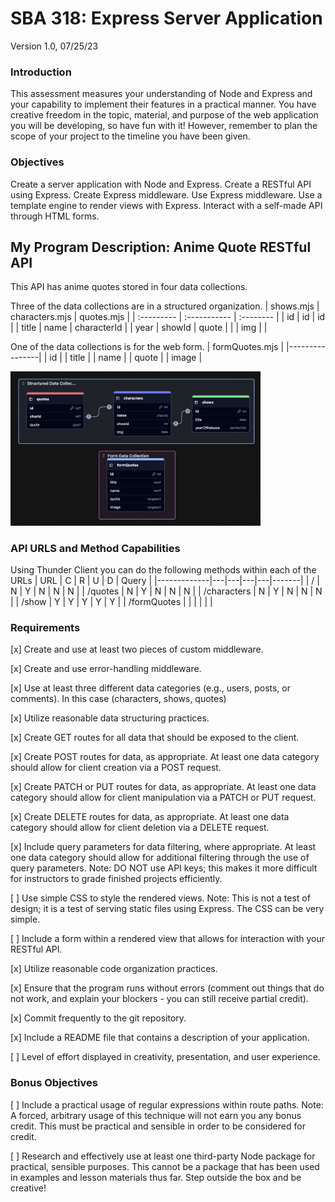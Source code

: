 # SBA 318: Express Server Application
Version 1.0, 07/25/23

### Introduction
This assessment measures your understanding of Node and Express and your capability to implement their features in a practical manner. You have creative freedom in the topic, material, and purpose of the web application you will be developing, so have fun with it! However, remember to plan the scope of your project to the timeline you have been given.

### Objectives
Create a server application with Node and Express.
Create a RESTful API using Express.
Create Express middleware.
Use Express middleware.
Use a template engine to render views with Express.
Interact with a self-made API through HTML forms.

## My Program Description: Anime Quote RESTful API
This API has anime quotes stored in four data collections. 

Three of the data collections are in a structured organization.
| shows.mjs  | characters.mjs | quotes.mjs    |
| :--------- | :-----------   | :--------     |
| id         | id             | id            |
| title      | name           | characterId   |
| year       | showId         | quote         |
|            | img            |               |

One of the data collections is for the web form.
| formQuotes.mjs |
|----------------|
| id             |
| title          |
| name           |
| quote          |
| image          |

<img src="./images/readme/dataCollection.jpg" alt="Alt Text" width="400">

### API URLS and Method Capabilities
Using Thunder Client you can do the following methods within each
of the URLs
| URL         | C | R | U | D | Query |
|-------------|---|---|---|---|-------|
| /           | N | Y | N | N | N     |
| /quotes     | N | Y | N | N | N     |
| /characters | N | Y | N | N | N     |
| /show       | Y | Y | Y | Y | Y     |
| /formQuotes |   |   |   |   |       |




### Requirements

[x] Create and use at least two pieces of custom middleware.

[x] Create and use error-handling middleware.

[x] Use at least three different data categories (e.g., users, posts, or comments).
    In this case (characters, shows, quotes)

[x] Utilize reasonable data structuring practices.

[x] Create GET routes for all data that should be exposed to the client.

[x] Create POST routes for data, as appropriate. At least one data category should allow for client creation via a POST request.

[x] Create PATCH or PUT routes for data, as appropriate. At least one data category should allow for client manipulation via a PATCH or PUT request.

[x] Create DELETE routes for data, as appropriate. At least one data category should allow for client deletion via a DELETE request.

[x] Include query parameters for data filtering, where appropriate. At least one data category should allow for additional filtering through the use of query parameters.
Note: DO NOT use API keys; this makes it more difficult for instructors to grade finished projects efficiently.

[ ] Use simple CSS to style the rendered views.
Note: This is not a test of design; it is a test of serving static files using Express. The CSS can be very simple.

[ ] Include a form within a rendered view that allows for interaction with your RESTful API.

[x] Utilize reasonable code organization practices.

[x] Ensure that the program runs without errors (comment out things that do not work, and explain your blockers - you can still receive partial credit).

[x] Commit frequently to the git repository.

[x] Include a README file that contains a description of your application.

[ ] Level of effort displayed in creativity, presentation, and user experience.

### Bonus Objectives
[ ] Include a practical usage of regular expressions within route paths.
Note: A forced, arbitrary usage of this technique will not earn you any bonus credit. This must be practical and sensible in order to be considered for credit.

[ ] Research and effectively use at least one third-party Node package for practical, sensible purposes.
This cannot be a package that has been used in examples and lesson materials thus far. Step outside the box and be creative! 

